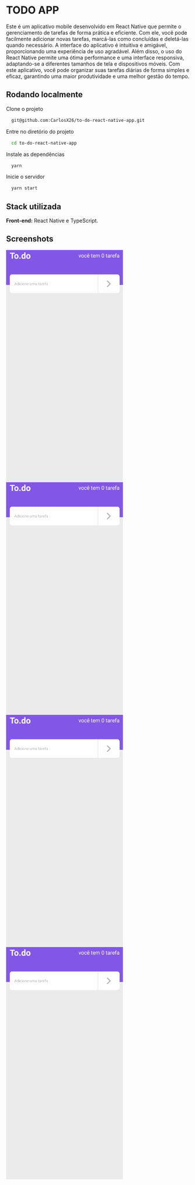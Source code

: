 
# TODO APP

Este é um aplicativo mobile desenvolvido em React Native que permite o gerenciamento de tarefas de forma prática e eficiente. Com ele, você pode facilmente adicionar novas tarefas, marcá-las como concluídas e deletá-las quando necessário. A interface do aplicativo é intuitiva e amigável, proporcionando uma experiência de uso agradável. Além disso, o uso do React Native permite uma ótima performance e uma interface responsiva, adaptando-se a diferentes tamanhos de tela e dispositivos móveis. Com este aplicativo, você pode organizar suas tarefas diárias de forma simples e eficaz, garantindo uma maior produtividade e uma melhor gestão do tempo.
## Rodando localmente

Clone o projeto

```bash
  git@github.com:CarlosX26/to-do-react-native-app.git
```

Entre no diretório do projeto

```bash
  cd to-do-react-native-app
```

Instale as dependências

```bash
  yarn
```

Inicie o servidor

```bash
  yarn start
```




## Stack utilizada

**Front-end:** React Native e TypeScript.


## Screenshots

<div style="display:flex; flex-wrap:wrap;">
  <img src="./tela_1.png" alt="screenshot" width="320px"/>
  <img src="./tela_1.png" alt="screenshot" width="320px" />
  <img src="./tela_1.png" alt="screenshot" width="320px" />
  <img src="./tela_1.png" alt="screenshot" width="320px" />
</div>

